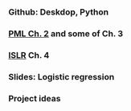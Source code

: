 ### Github: Deskdop, Python

### [__PML__ Ch. 2](https://github.com/PHBS/python-machine-learning-book/tree/master/code/ch02) and some of Ch. 3

### [__ISLR__](https://github.com/PHBS/ISLR-python/tree/master/Notebooks) Ch. 4

### Slides: Logistic regression

### Project ideas
